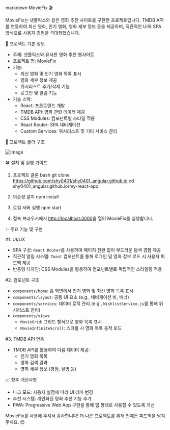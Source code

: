 markdown
MovieFix 🎬

MovieFix는 넷플릭스와 같은 영화 추천 사이트를 구현한 프로젝트입니다. TMDB API를 연동하여 최신 영화, 인기 영화, 영화 세부 정보 등을 제공하며, 직관적인 UI와 SPA 방식으로 사용자 경험을 극대화했습니다.

🚀 프로젝트 기본 정보

- 주제: 넷플릭스와 유사한 영화 추천 웹사이트
- 프로젝트 명: MovieFix
- 기능:
  - 최신 영화 및 인기 영화 목록 표시
  - 영화 세부 정보 제공
  - 위시리스트 추가/삭제 기능
  - 로그인 및 알림 기능
- 기술 스택:
  - React: 프론트엔드 개발
  - TMDB API: 영화 관련 데이터 제공
  - CSS Modules: 컴포넌트별 스타일 적용
  - React Router: SPA 네비게이션
  - Custom Services: 위시리스트 및 기타 서비스 관리



📂 프로젝트 폴더 구조


![image](https://github.com/user-attachments/assets/7391ee9c-7a2a-4b30-a936-bd43c8827c38)




🛠 설치 및 실행 가이드

1. 프로젝트 클론
   bash
   git clone https://github.com/shy0401/shy0401_angular.github.io
   cd shy0401_angular.github.io/my-react-app

2. 의존성 설치
   npm install


3. 로컬 서버 실행
   npm start


4. 접속
   브라우저에서 [http://localhost:3000](http://localhost:3000)을 열어 MovieFix를 실행합니다.

✨ 주요 기능 및 구현

#1. UI/UX
- SPA 구성: `React Router`를 사용하여 페이지 전환 없이 부드러운 탐색 경험 제공
- 직관적 알림 시스템: `Toast` 컴포넌트를 통해 로그인 및 영화 정보 로드 시 사용자 피드백 제공
- 반응형 디자인: CSS Modules을 활용하여 컴포넌트별로 독립적인 스타일링 적용

#2. 컴포넌트 구조
- `components/home`: 홈 화면에서 인기 영화 및 최신 영화 목록 표시
- `components/layout`: 공통 UI 요소 (e.g., 네비게이션 바, 배너)
- `components/services`: 데이터 로직 관리 (e.g., `WishlistService.js`를 통해 위시리스트 관리)
- `components/views`:
  - `MovieGrid`: 그리드 형식으로 영화 목록 표시
  - `MovieInfiniteScroll`: 스크롤 시 영화 목록 동적 로드

#3. TMDB API 연동
- TMDB API를 활용하여 다음 데이터 제공:
  - 인기 영화 목록
  - 영화 검색 결과
  - 영화 세부 정보 (평점, 설명 등)


📈 향후 개선사항
- 다크 모드: 사용자 설정에 따라 UI 테마 변경
- 추천 시스템: 개인화된 영화 추천 기능 추가
- PWA: Progressive Web App 구현을 통해 앱 형태로 사용할 수 있도록 개선


MovieFix를 사용해 주셔서 감사합니다! 더 나은 프로젝트를 위해 언제든 피드백을 남겨주세요. 😊
